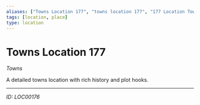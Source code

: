 ```yaml
---
aliases: ["Towns Location 177", "towns location 177", "177 Location Towns"]
tags: [location, place]
type: location
---
```


# Towns Location 177

*Towns*

A detailed towns location with rich history and plot hooks.

---
*ID: LOC00176*